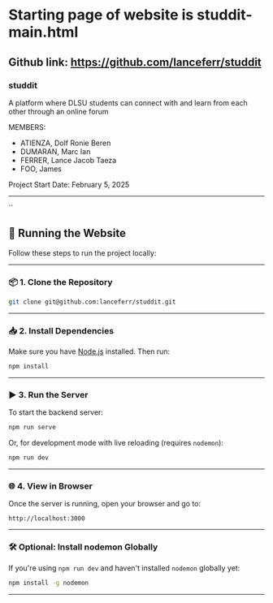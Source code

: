 # Starting page of website is studdit-main.html
## Github link: https://github.com/lanceferr/studdit


### studdit
A platform where DLSU students can connect with and learn from each other through an online forum

MEMBERS:

- ATIENZA, Dolf Ronie Beren
- DUMARAN, Marc Ian
- FERRER, Lance Jacob Taeza
- FOO, James

Project Start Date: February 5, 2025

---

``
## 🚀 Running the Website

Follow these steps to run the project locally:

---

### 📦 1. Clone the Repository

```bash
git clone git@github.com:lanceferr/studdit.git
```

---

### 📥 2. Install Dependencies

Make sure you have [Node.js](https://nodejs.org/) installed. Then run:

```bash
npm install
```

---

### ▶️ 3. Run the Server

To start the backend server:

```bash
npm run serve
```

Or, for development mode with live reloading (requires `nodemon`):

```bash
npm run dev
```

---

### 🌐 4. View in Browser

Once the server is running, open your browser and go to:

```
http://localhost:3000
```

---

### 🛠 Optional: Install nodemon Globally

If you're using `npm run dev` and haven't installed `nodemon` globally yet:

```bash
npm install -g nodemon
```

---

